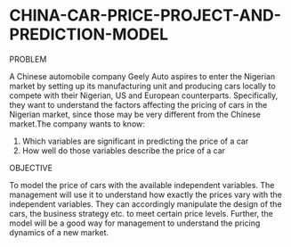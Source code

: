 # CHINA-CAR-PRICE-PROJECT-AND-PREDICTION-MODEL
PROBLEM

A Chinese automobile company Geely Auto aspires to enter the Nigerian market by setting up its manufacturing unit and producing cars locally to compete with their Nigerian, US and European counterparts. Specifically, they want to understand the factors affecting the pricing of cars in the Nigerian market, since those may be very different from the Chinese market.The company wants to know:
1. Which variables are significant in predicting the price of a car
2. How well do those variables describe the price of a car

OBJECTIVE

To model the price of cars with the available independent variables. The management will use it to understand how exactly the prices vary with the independent variables. They can accordingly manipulate the design of the cars, the business strategy etc. to meet certain price levels. Further, the model will be a good way for management to understand the pricing dynamics of a new market.
